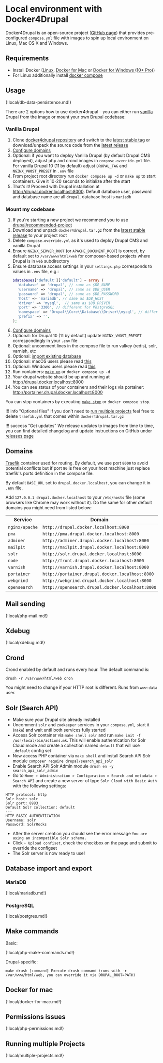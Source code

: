 # Local environment with Docker4Drupal

Docker4Drupal is an open-source project ([GitHub page](https://github.com/wodby/docker4drupal)) that provides pre-configured `compose.yml` file with images to spin up local environment on Linux, Mac OS X and Windows. 

## Requirements

* Install Docker ([Linux](https://docs.docker.com/engine/installation), [Docker for Mac](https://docs.docker.com/engine/installation/mac) or [Docker for Windows (10+ Pro)](https://docs.docker.com/engine/installation/windows))
* For Linux additionally install [docker compose](https://docs.docker.com/compose/install)

## Usage

{!local/db-data-persistence.md!}

There are 2 options how to use docker4drupal – you can either run [vanilla](https://en.wikipedia.org/wiki/Vanilla_software) Drupal from the image or mount your own Drupal codebase:

### Vanilla Drupal

1. Clone [docker4drupal repository](https://github.com/wodby/docker4drupal) and switch to the [latest stable tag](https://github.com/wodby/docker4drupal/releases) or download/unpack the source code from the [latest release](https://github.com/wodby/docker4drupal/releases)
2. [Configure domains](#domains)
3. Optional: if you want to deploy Vanilla Drupal (by default Drupal CMS deployed), adjust php and crond images in `compose.override.yml` file. For vanilla Drupal 10 (11 by default) adjust `DRUPAL_TAG` and `NGINX_VHOST_PRESET` in `.env` file
4. From project root directory run `docker compose up -d` or `make up` to start containers. Give it 10-20 seconds to initialize after the start
5. That's it! Proceed with Drupal installation at http://drupal.docker.localhost:8000. Default database user, password and database name are all `drupal`, database host is `mariadb`

### Mount my codebase

1. If you're starting a new project we recommend you to use [drupal/recommended-project](https://www.drupal.org/docs/develop/using-composer/starting-a-site-using-drupal-composer-project-templates)
2. Download and unpack `docker4drupal.tar.gz` from the [latest stable release](https://github.com/wodby/docker4drupal/releases) to your project root
3. Delete `compose.override.yml` as it's used to deploy Drupal CMS and vanilla Drupal
4. Ensure `NGINX_SERVER_ROOT` (or `APACHE_DOCUMENT_ROOT`) is correct, by default set to `/var/www/html/web` for composer-based projects where Drupal is in `web` subdirectory
5. Ensure database access settings in your `settings.php` corresponds to values in `.env` file, e.g.:
    ```php
    $databases['default']['default'] = array (
      'database' => 'drupal', // same as $DB_NAME
      'username' => 'drupal', // same as $DB_USER
      'password' => 'drupal', // same as $DB_PASSWORD
      'host' => 'mariadb', // same as $DB_HOST
      'driver' => 'mysql', 	// same as $DB_DRIVER
      'port' => '3306',	// different for PostgreSQL
      'namespace' => 'Drupal\\Core\\Database\\Driver\\mysql', // different for PostgreSQL
      'prefix' => '',
    );
    ```     
7. [Configure domains](#domains)
8. Optional: for Drupal 10 (11 by default) update `NGINX_VHOST_PRESET` correspondingly in your `.env` file
9. Optional: uncomment lines in the compose file to run valkey (redis), solr, varnish, etc
10. Optional: [import existing database](#database-import-and-export)
11. Optional: macOS users please read [this](#docker-for-mac)
12. Optional: Windows users please read [this](#windows)
13. Run containers: [`make up`](#make-commands) or `docker compose up -d`
14. Your drupal website should be up and running at http://drupal.docker.localhost:8000
15. You can see status of your containers and their logs via portainer: http://portainer.drupal.docker.localhost:8000

You can stop containers by executing [`make stop`](#make-commands) or `docker compose stop`.

!!! info "Optional files"
    If you don't need to [run multiple projects](#running-multiple-projects) feel free to delete `traefik.yml` that comes within `docker4drupal.tar.gz`

!!! success "Get updates"
    We release updates to images from time to time, you can find detailed changelog and update instructions on GitHub under [releases page](https://github.com/wodby/docker4drupal/releases)      

## Domains

[Traefik](https://hub.docker.com/_/traefik) container used for routing. By default, we use port `8000` to avoid potential conflicts but if port `80` is free on your host machine just replace traefik's ports definition in the compose file.

By default `BASE_URL` set to `drupal.docker.localhost`, you can change it in `.env` file.

Add `127.0.0.1 drupal.docker.localhost` to your `/etc/hosts` file (some browsers like Chrome may work without it). Do the same for other default domains you might need from listed below:

| Service        | Domain                                           |
|----------------|--------------------------------------------------|
| `nginx/apache` | `http://drupal.docker.localhost:8000`            |
| `pma`          | `http://pma.drupal.docker.localhost:8000`        |
| `adminer`      | `http://adminer.drupal.docker.localhost:8000`    |
| `mailpit`      | `http://mailpit.drupal.docker.localhost:8000`    |
| `solr`         | `http://solr.drupal.docker.localhost:8000`       |
| `node`         | `http://front.drupal.docker.localhost:8000`      |
| `varnish`      | `http://varnish.drupal.docker.localhost:8000`    |
| `portainer`    | `http://portainer.drupal.docker.localhost:8000`  |
| `webgrind`     | `http://webgrind.drupal.docker.localhost:8000`   |
| `opensearch`   | `http://opensearch.drupal.docker.localhost:8000` |

## Mail sending

{!local/php-mail.md!}

## Xdebug

{!local/xdebug.md!}

## Crond

Crond enabled by default and runs every hour. The default command is:
```
drush -r /var/www/html/web cron
```
You might need to change if your HTTP root is different. Runs from `www-data` user.

## Solr (Search API)

- Make sure your Drupal site already installed
- Uncomment `solr` and `zookeeper` services in your `compose.yml`, start it (`make`) and wait until both services fully started
- Access Solr container via `make shell solr` and run `make init -f /usr/local/bin/actions.mk`. This will enable authentication for Solr Cloud mode and create a collection named `default` that will use `_default` config set
- Now access PHP container via `make shell` and install Search API Solr module `composer require drupal/search_api_solr`
- Enable Search API Solr Admin module `drush en -y search_api_solr_admin`
- Go to `Home » Administration » Configuration » Search and metadata » Search API` and create a new server of type `Solr Cloud with Basic Auth` with the following settings:
```
HTTP protocol: http
Solr host: solr
Solr port: 8983
Default Solr collection: default
---
HTTP BASIC AUTHENTICATION
Username: solr
Password: SolrRocks 
```
- After the server creation you should see the error message `You are using an incompatible Solr schema.`
- Click `+ Upload confiset`, check the checkbox on the page and submit to override the configset
- The Solr server is now ready to use!

## Database import and export

### MariaDB

{!local/mariadb.md!}

### PostgreSQL

{!local/postgres.md!}

## Make commands

Basic:

{!local/php-make-commands.md!}

Drupal-specific:

```
make drush [command] Execute drush command (runs with -r /var/www/html/web, you can override it via DRUPAL_ROOT=PATH)
```

## Docker for mac

{!local/docker-for-mac.md!}

## Permissions issues

{!local/php-permissions.md!}

## Running multiple Projects

{!local/multiple-projects.md!}
